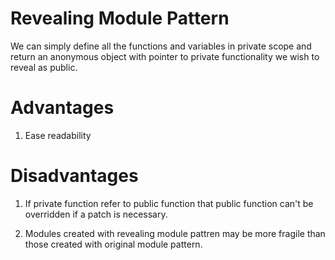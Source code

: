 Revealing Module Pattern
===========================

We can simply define all the functions and variables in private scope and return an anonymous object with pointer to private functionality we wish to reveal as public.

Advantages
==========

1. Ease readability

Disadvantages
=============

1. If private function refer to public function that public function can't be overridden if a patch is necessary.

2. Modules created with revealing module pattren may be more fragile than those created with original module pattern.